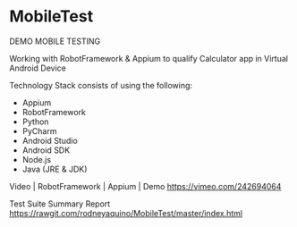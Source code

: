 # MobileTest

DEMO MOBILE TESTING

Working with RobotFramework & Appium
to qualify Calculator app in 
Virtual Android Device

Technology Stack consists of using the following:
- Appium
- RobotFramework
- Python
- PyCharm
- Android Studio
- Android SDK
- Node.js
- Java (JRE & JDK)

Video | RobotFramework | Appium | Demo
https://vimeo.com/242694064

Test Suite Summary Report
https://rawgit.com/rodneyaquino/MobileTest/master/index.html